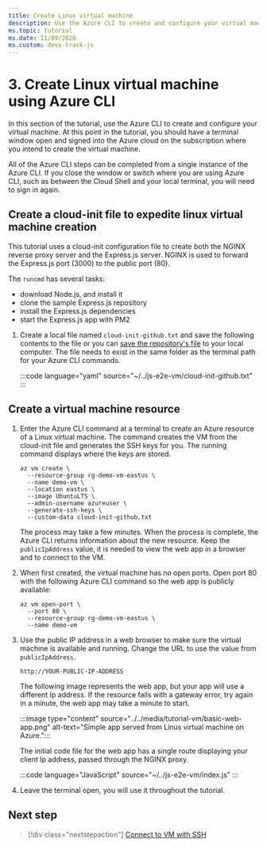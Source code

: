 ```yaml
---
title: Create Linux virtual machine
description: Use the Azure CLI to create and configure your virtual machine. At this point in the tutorial, you should have a terminal window open and signed into the Azure cloud with the Azure CLI on the subscription where you intend to create the virtual machine.
ms.topic: tutorial
ms.date: 11/09/2020
ms.custom: devx-track-js
---
```


# 3. Create Linux virtual machine using Azure CLI

In this section of the tutorial, use the Azure CLI to create and configure your virtual machine. At this point in the tutorial, you should have a terminal window open and signed into the Azure cloud on the subscription where you intend to create the virtual machine. 

All of the Azure CLI steps can be completed from a single instance of the Azure CLI. If you close the window or switch where you are using Azure CLI, such as between the Cloud Shell and your local terminal, you will need to sign in again. 

## Create a cloud-init file to expedite linux virtual machine creation

This tutorial uses a cloud-init configuration file to create both the NGINX reverse proxy server and the Express.js server. NGINX is used to forward the Express.js port (3000) to the public port (80). 

The `runcmd` has several tasks:
* download Node.js, and install it
* clone the sample Express.js repository
* install the Express.js dependencies
* start the Express.js app with PM2

1. Create a local file named `cloud-init-github.txt` and save the following contents to the file or you can [save the repository's file](https://github.com/Azure-Samples/js-e2e-vm/blob/main/cloud-init-github.txt) to your local computer. The file needs to exist in the same folder as the terminal path for your Azure CLI commands.

    :::code language="yaml" source="~/../js-e2e-vm/cloud-init-github.txt" :::

## Create a virtual machine resource 

1. Enter the Azure CLI command at a terminal to create an Azure resource of a Linux virtual machine. The command creates the VM from the cloud-init file and generates the SSH keys for you. The running command displays where the keys are stored. 

    ```azurecli
    az vm create \
      --resource-group rg-demo-vm-eastus \
      --name demo-vm \
      --location eastus \
      --image UbuntuLTS \
      --admin-username azureuser \
      --generate-ssh-keys \
      --custom-data cloud-init-github.txt
    ```

    The process may take a few minutes. When the process is complete, the Azure CLI returns information about the new resource. Keep the `publicIpAddress` value, it is needed to view the web app in a browser and to connect to the VM. 
     

1. When first created, the virtual machine has _no_ open ports. Open port 80 with the following Azure CLI command so the web app is publicly available:

    ```azurecli
    az vm open-port \
      --port 80 \
      --resource-group rg-demo-vm-eastus \
      --name demo-vm
    ```

1. Use the public IP address in a web browser to make sure the virtual machine is available and running. Change the URL to use the value from `publicIpAddress`.

    ```HTTP
    http://YOUR-PUBLIC-IP-ADDRESS
    ```

    The following image represents the web app, but your app will use a different Ip address. If the resource fails with a gateway error, try again in a minute, the web app may take a minute to start. 

    :::image type="content" source="../../media/tutorial-vm/basic-web-app.png" alt-text="Simple app served from Linus virtual machine on Azure.":::

    The initial code file for the web app has a single route displaying your client Ip address, passed through the NGINX proxy. 

    :::code language="JavaScript" source="~/../js-e2e-vm/index.js" :::

1. Leave the terminal open, you will use it throughout the tutorial.

## Next step

> [!div class="nextstepaction"]
> [Connect to VM with SSH](connect-linux-virtual-machine-ssh.md) 